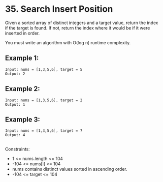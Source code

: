 # 35. Search Insert Position

Given a sorted array of distinct integers and a target value, return the index if the target is found. If not, return the index where it would be if it were inserted in order.

You must write an algorithm with O(log n) runtime complexity.

## Example 1:

```
Input: nums = [1,3,5,6], target = 5
Output: 2
```

## Example 2:

```
Input: nums = [1,3,5,6], target = 2
Output: 1

```
## Example 3:

```
Input: nums = [1,3,5,6], target = 7
Output: 4

```
## 
Constraints:

- 1 <= nums.length <= 104
- -104 <= nums[i] <= 104
- nums contains distinct values sorted in ascending order.
- -104 <= target <= 104